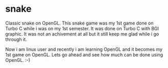 snake
=====

Classic snake on OpenGL. This snake game was my 1st game done on Turbo C while i was on my 1st semester. It was done on Turbo C with BGI graphic. 
It was not an achivement at all but it still keep me glad while i go through it.

Now i am linux user and recently i am learning OpenGL and it becomes my 1st game on OpenGL. 
Lets go ahead and see how much can be done using OpenGL. :-)
